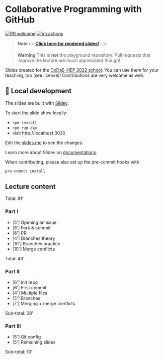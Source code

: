 # Collaborative Programming with GitHub

[![PR welcome](https://img.shields.io/badge/PR-Welcome-%23FF8300.svg)](https://git-scm.com/book/en/v2/GitHub-Contributing-to-a-Project)
[![gh actions](https://github.com/klieret/collaborative-programming-github/actions/workflows/deploy.yml/badge.svg)](https://github.com/klieret/collaborative-programming-github/actions)

> **Note**
> 👉 [**Click here for rendered slides!**](https://klieret.github.io/collaborative-programming-github/) 👈

> **Warning**
> This is **not** the playground repository.
> Pull requests that improve the lecture are much appreciated though!

Slides created for the [CoDaS-HEP 2022 school](https://indico.cern.ch/event/1151367/).
You can use them for your teaching, too (see license)! Contributions are very welcome as well.

## 🧰 Local development

The slides are built with [Slidev](https://github.com/slidevjs/slidev).

To start the slide show locally:

- `npm install`
- `npm run dev`
- visit http://localhost:3030

Edit the [slides.md](./slides.md) to see the changes.

Learn more about Slidev on [documentations](https://sli.dev/).

When contributing, please also set up the pre-commit hooks with

```bash
pre-commit install
```

## Lecture content

Total: 81'

### Part I

* [5'] Opening an issue
* [8'] Fork & commit
* [6'] PR
* [4'] Branches theory
* [10'] Branches practice
* [10'] Merge conflicts

Total: 43'

### Part II

* [6'] Init repo
* [6'] First commit
* [4'] Multiple files
* [5'] Branches
* [7'] Merging + merge conflicts

Sub-total: 28'

### Part III

* [5'] Git config
* [5'] Remaining slides

Sub-total: 10'
